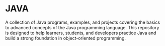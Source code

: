 # JAVA
A collection of Java programs, examples, and projects covering the basics to advanced concepts of the Java programming language. This repository is designed to help learners, students, and developers practice Java and build a strong foundation in object-oriented programming.
